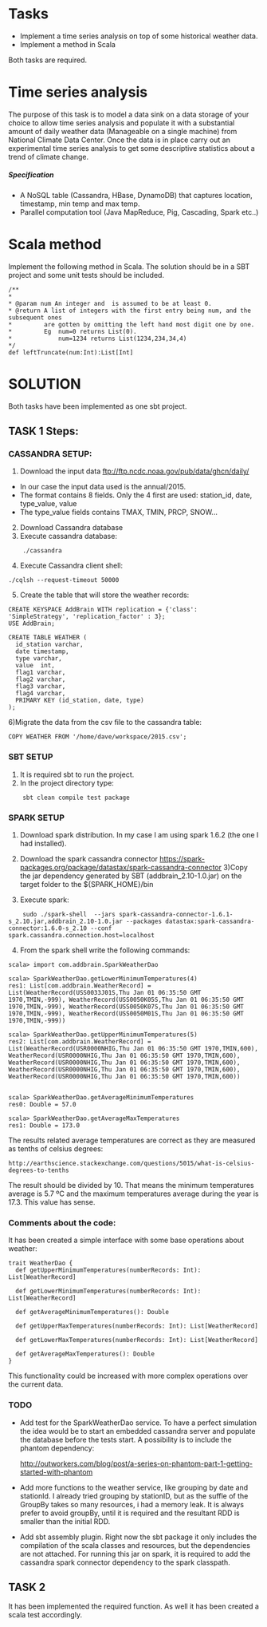 # Tasks
* Implement a time series analysis on top of some historical weather data. 
* Implement a method in Scala 

Both tasks are required.

# Time series analysis
The purpose of this task is to model a data sink on a data storage of your choice to allow time series analysis and populate it with a substantial amount of daily weather data (Manageable on a single machine) from National Climate Data Center. Once the data is in place carry out an experimental time series analysis to get some descriptive statistics about a trend of climate change. 

##### Specification
+ A NoSQL table (Cassandra, HBase, DynamoDB) that captures location, timestamp, min temp and max temp.
+ Parallel computation tool (Java MapReduce, Pig, Cascading, Spark etc..) 

# Scala method
Implement the following method in Scala. The solution should be in a SBT project and some unit tests should be included.
``` 
/**
*
* @param num An integer and  is assumed to be at least 0.
* @return A list of integers with the first entry being num, and the subsequent ones
*         are gotten by omitting the left hand most digit one by one.
*         Eg  num=0 returns List(0).
*             num=1234 returns List(1234,234,34,4)
*/
def leftTruncate(num:Int):List[Int]
```


# SOLUTION

Both tasks have been implemented as one sbt project.

## TASK 1 Steps:
  
### CASSANDRA SETUP:

1. Download the input data
	ftp://ftp.ncdc.noaa.gov/pub/data/ghcn/daily/
     
 * In our case the input data used is the annual/2015.
 * The format contains 8 fields. Only the 4 first are used: station_id, date, type_value, value
 * The type_value fields contains TMAX, TMIN, PRCP, SNOW...

2) Download Cassandra database
3) Execute cassandra database:
```
    ./cassandra
```
4) Execute Cassandra client shell: 
```
./cqlsh --request-timeout 50000
```
5) Create the table that will store the weather records:
```
CREATE KEYSPACE AddBrain WITH replication = {'class': 'SimpleStrategy', 'replication_factor' : 3};
USE AddBrain;

CREATE TABLE WEATHER (
  id_station varchar,
  date timestamp,
  type varchar,
  value  int,
  flag1 varchar,
  flag2 varchar,
  flag3 varchar,
  flag4 varchar,
  PRIMARY KEY (id_station, date, type)
);
```
6)Migrate the data from the csv file to the cassandra table:
```
COPY WEATHER FROM '/home/dave/workspace/2015.csv';
```

### SBT SETUP
1) It is required sbt to run the project. 
2) In the project directory type:
```
	sbt clean compile test package
```

### SPARK SETUP
1) Download spark distribution. In my case I am using spark 1.6.2 (the one I had installed).
2) Download the spark cassandra connector
	https://spark-packages.org/package/datastax/spark-cassandra-connector
3)Copy the jar dependency generated by SBT (addbrain_2.10-1.0.jar) on the target folder to the ${SPARK_HOME}/bin


3) Execute spark:
```
	sudo ./spark-shell  --jars spark-cassandra-connector-1.6.1-s_2.10.jar,addbrain_2.10-1.0.jar --packages datastax:spark-cassandra-connector:1.6.0-s_2.10 --conf spark.cassandra.connection.host=localhost
```
4) From the spark shell write the following commands:
```
scala> import com.addbrain.SparkWeatherDao

scala> SparkWeatherDao.getLowerMinimumTemperatures(4)
res1: List[com.addbrain.WeatherRecord] = List(WeatherRecord(USS0033J01S,Thu Jan 01 06:35:50 GMT 1970,TMIN,-999), WeatherRecord(USS0050K05S,Thu Jan 01 06:35:50 GMT 1970,TMIN,-999), WeatherRecord(USS0050K07S,Thu Jan 01 06:35:50 GMT 1970,TMIN,-999), WeatherRecord(USS0050M01S,Thu Jan 01 06:35:50 GMT 1970,TMIN,-999))

scala> SparkWeatherDao.getUpperMinimumTemperatures(5)
res2: List[com.addbrain.WeatherRecord] = List(WeatherRecord(USR0000NHIG,Thu Jan 01 06:35:50 GMT 1970,TMIN,600), WeatherRecord(USR0000NHIG,Thu Jan 01 06:35:50 GMT 1970,TMIN,600), WeatherRecord(USR0000NHIG,Thu Jan 01 06:35:50 GMT 1970,TMIN,600), WeatherRecord(USR0000NHIG,Thu Jan 01 06:35:50 GMT 1970,TMIN,600), WeatherRecord(USR0000NHIG,Thu Jan 01 06:35:50 GMT 1970,TMIN,600))


scala> SparkWeatherDao.getAverageMinimumTemperatures
res0: Double = 57.0 

scala> SparkWeatherDao.getAverageMaxTemperatures
res1: Double = 173.0  
```


The results related average temperatures are correct as they are measured as tenths of celsius degrees:

    http://earthscience.stackexchange.com/questions/5015/what-is-celsius-degrees-to-tenths
The result should be divided by 10. That means the minimum temperatures average is 5.7 ºC and the maximum temperatures average during the year is 17.3. This value has sense.

### Comments about the code: 

It has been created a simple interface with some base operations about weather:
```
trait WeatherDao {
  def getUpperMinimumTemperatures(numberRecords: Int): List[WeatherRecord]

  def getLowerMinimumTemperatures(numberRecords: Int): List[WeatherRecord]

  def getAverageMinimumTemperatures(): Double

  def getUpperMaxTemperatures(numberRecords: Int): List[WeatherRecord]

  def getLowerMaxTemperatures(numberRecords: Int): List[WeatherRecord]

  def getAverageMaxTemperatures(): Double
}
```
This functionality could be increased with more complex operations over the current data.

### TODO
* Add test for the SparkWeatherDao service. To have a perfect simulation the idea would be to start an embedded cassandra server and populate the database before the tests start.
  A possibility is to include the phantom dependency:
  
  http://outworkers.com/blog/post/a-series-on-phantom-part-1-getting-started-with-phantom
  
* Add more functions to the weather service, like grouping by date and stationId. I already tried grouping by stationID, but as the suffle of the GroupBy takes so many resources, i had a memory leak. 
  It is always prefer to avoid groupBy, until it is required and the resultant RDD is smaller than the initial RDD.
* Add sbt assembly plugin. Right now the sbt package it only includes the compilation of the scala classes and resources, but the dependencies are not attached. For running this jar on spark, it is required to
  add the cassandra spark connector dependency to the spark classpath.

## TASK 2

It has been implemented the required function. As well it has been created a scala test accordingly.

